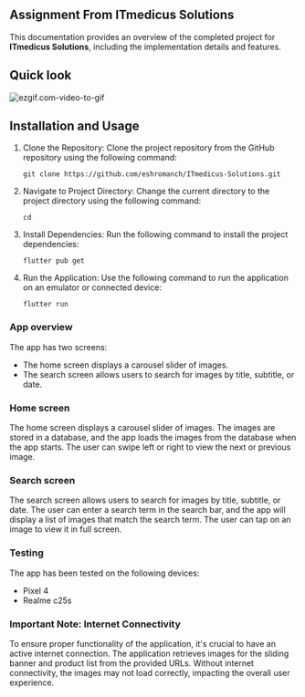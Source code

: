 ## Assignment From ITmedicus Solutions

This documentation provides an overview of the completed project for **ITmedicus Solutions**, including the implementation details and features. 

## Quick look

![ezgif.com-video-to-gif]((https://github.com/eshromanch/ITmedicus-Solutions/blob/main/ezgif.com-video-to-gif.gif))

## Installation and Usage

1. Clone the Repository: Clone the project repository from the GitHub repository using the following command:

   ```
   git clone https://github.com/eshromanch/ITmedicus-Solutions.git
   ```

2. Navigate to Project Directory: Change the current directory to the project directory using the following command:

   ```
   cd
   ```

3. Install Dependencies: Run the following command to install the project dependencies:

   ```
   flutter pub get
   ```

4. Run the Application: Use the following command to run the application on an emulator or connected device:

   ```
   flutter run
   ```

### App overview

The app has two screens:

- The home screen displays a carousel slider of images.
- The search screen allows users to search for images by title, subtitle, or date.

### Home screen

The home screen displays a carousel slider of images. The images are stored in a database, and the app loads the images from the database when the app starts. The user can swipe left or right to view the next or previous image.

### Search screen

The search screen allows users to search for images by title, subtitle, or date. The user can enter a search term in the search bar, and the app will display a list of images that match the search term. The user can tap on an image to view it in full screen.

### Testing

The app has been tested on the following devices:

- Pixel 4 
- Realme c25s

### Important Note: Internet Connectivity

To ensure proper functionality of the application, it's crucial to have an active internet connection. The application retrieves images for the sliding banner and product list from the provided URLs. Without internet connectivity, the images may not load correctly, impacting the overall user experience.
